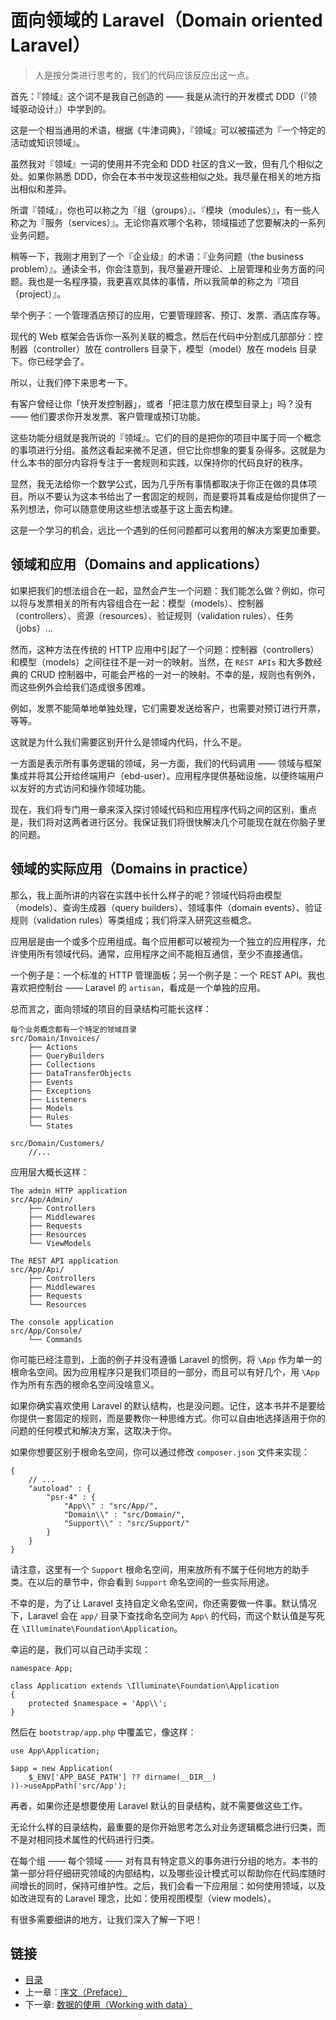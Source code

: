# 面向领域的 Laravel（Domain oriented Laravel）

> 人是按分类进行思考的，我们的代码应该反应出这一点。

首先：『领域』这个词不是我自己创造的 —— 我是从流行的开发模式 DDD（『领域驱动设计』）中学到的。

这是一个相当通用的术语，根据《牛津词典》，『领域』可以被描述为『一个特定的活动或知识领域』。

虽然我对『领域』一词的使用并不完全和 DDD 社区的含义一致，但有几个相似之处。如果你熟悉 DDD，你会在本书中发现这些相似之处。我尽量在相关的地方指出相似和差异。

所谓『领域』，你也可以称之为『组（groups）』、『模块（modules）』，有一些人称之为『服务（services）』。无论你喜欢哪个名称，领域描述了您要解决的一系列业务问题。

稍等一下，我刚才用到了一个『企业级』的术语：『业务问题（the business problem）』。通读全书，你会注意到，我尽量避开理论、上层管理和业务方面的问题。我也是一名程序猿，我更喜欢具体的事情，所以我简单的称之为『项目（project）』。

举个例子：一个管理酒店预订的应用，它要管理顾客、预订、发票、酒店库存等。

现代的 Web 框架会告诉你一系列关联的概念，然后在代码中分割成几部部分：控制器（controller）放在 controllers 目录下，模型（model）放在 models 目录下。你已经学会了。

所以，让我们停下来思考一下。

有客户曾经让你「快开发控制器」，或者「把注意力放在模型目录上」吗？没有 —— 他们要求你开发发票、客户管理或预订功能。

这些功能分组就是我所说的『领域』。它们的目的是把你的项目中属于同一个概念的事项进行分组。虽然这看起来微不足道，但它比你想象的要复杂得多。这就是为什么本书的部分内容将专注于一套规则和实践，以保持你的代码良好的秩序。

显然，我无法给你一个数学公式，因为几乎所有事情都取决于你正在做的具体项目。所以不要认为这本书给出了一套固定的规则，而是要将其看成是给你提供了一系列想法，你可以随意使用这些想法或基于这上面去构建。

这是一个学习的机会，远比一个遇到的任何问题都可以套用的解决方案更加重要。

## 领域和应用（Domains and applications）

如果把我们的想法组合在一起，显然会产生一个问题：我们能怎么做？例如，你可以将与发票相关的所有内容组合在一起：模型（models）、控制器（controllers）、资源（resources）、验证规则（validation rules）、任务（jobs）...

然而，这种方法在传统的 HTTP 应用中引起了一个问题：控制器（controllers）和模型（models）之间往往不是一对一的映射。当然，在 `REST APIs` 和大多数经典的 CRUD 控制器中，可能会严格的一对一的映射。不幸的是，规则也有例外，而这些例外会给我们造成很多困难。

例如，发票不能简单地单独处理，它们需要发送给客户，也需要对预订进行开票，等等。

这就是为什么我们需要区别开什么是领域内代码，什么不是。

一方面是表示所有事务逻辑的领域，另一方面，我们的代码调用 —— 领域与框架集成并将其公开给终端用户（ebd-user）。应用程序提供基础设施，以便终端用户以友好的方式访问和操作领域功能。

现在，我们将专门用一章来深入探讨领域代码和应用程序代码之间的区别，重点是，我们将对这两者进行区分。我保证我们将很快解决几个可能现在就在你脑子里的问题。

## 领域的实际应用（Domains in practice）

那么，我上面所讲的内容在实践中长什么样子的呢？领域代码将由模型（models）、查询生成器（query builders）、领域事件（domain events）、验证规则（validation rules）等类组成；我们将深入研究这些概念。

应用层是由一个或多个应用组成。每个应用都可以被视为一个独立的应用程序，允许使用所有领域代码。通常，应用程序之间不能相互通信，至少不直接通信。

一个例子是：一个标准的 HTTP 管理面板；另一个例子是：一个 REST API。我也喜欢把控制台 —— Laravel 的 `artisan`，看成是一个单独的应用。

总而言之，面向领域的项目的目录结构可能长这样：

```
每个业务概念都有一个特定的领域目录
src/Domain/Invoices/
    ├── Actions
    ├── QueryBuilders
    ├── Collections
    ├── DataTransferObjects
    ├── Events
    ├── Exceptions
    ├── Listeners
    ├── Models
    ├── Rules
    └── States

src/Domain/Customers/
    //...
```

应用层大概长这样：

```
The admin HTTP application
src/App/Admin/
    ├── Controllers
    ├── Middlewares
    ├── Requests
    ├── Resources
    └── ViewModels

The REST API application
src/App/Api/
    ├── Controllers
    ├── Middlewares
    ├── Requests
    └── Resources

The console application
src/App/Console/
    └── Commands
```

你可能已经注意到，上面的例子并没有遵循 Laravel 的惯例，将 `\App` 作为单一的根命名空间。因为应用程序只是我们项目的一部分，而且可以有好几个，用 `\App` 作为所有东西的根命名空间没啥意义。

如果你确实喜欢使用 Laravel 的默认结构，也是没问题。记住，这本书并不是要给你提供一套固定的规则，而是要教你一种思维方式。你可以自由地选择适用于你的问题的任何模式和解决方案，这取决于你。

如果你想要区别于根命名空间，你可以通过修改 `composer.json` 文件来实现：

```
{
    // ...
    "autoload" : {
        "psr-4" : {
            "App\\" : "src/App/",
            "Domain\\" : "src/Domain/",
            "Support\\" : "src/Support/"
        }
    }
}
```

请注意，这里有一个 `Support` 根命名空间，用来放所有不属于任何地方的助手类。在以后的章节中，你会看到 `Support` 命名空间的一些实际用途。

不幸的是，为了让 Laravel 支持自定义命名空间，你还需要做一件事。默认情况下，Laravel 会在 `app/` 目录下查找命名空间为 `App\` 的代码，而这个默认值是写死在 `\Illuminate\Foundation\Application`。

幸运的是，我们可以自己动手实现：

```
namespace App;

class Application extends \Illuminate\Foundation\Application
{
    protected $namespace = 'App\\';
}
```

然后在 `bootstrap/app.php` 中覆盖它，像这样：

```
use App\Application;

$app = new Application(
    $_ENV['APP_BASE_PATH'] ?? dirname(__DIR__)
))->useAppPath('src/App');
```

再者，如果你还是想要使用 Laravel 默认的目录结构，就不需要做这些工作。

无论什么样的目录结构，最重要的是你开始思考怎么对业务逻辑概念进行归类，而不是对相同技术属性的代码进行归类。

在每个组 —— 每个领域 —— 对有具有特定意义的事务进行分组的地方。本书的第一部分将仔细研究领域的内部结构，以及哪些设计模式可以帮助你在代码库随时间增长的同时，保持可维护性。之后，我们会看一下应用层：如何使用领域，以及如改进现有的 Laravel 理念，比如：使用视图模型（view models）。

有很多需要细讲的地方，让我们深入了解一下吧！

## 链接

- [目录](../README.md)
- 上一章：[序文（Preface）](preface.md)
- 下一章: [数据的使用（Working with data）](0x02.md)
